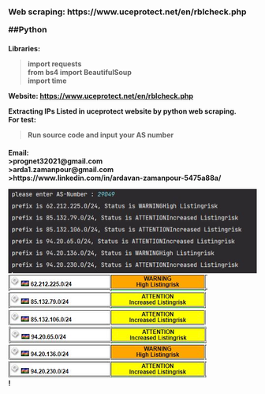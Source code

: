 <h3>Web scraping: https://www.uceprotect.net/en/rblcheck.php

##Python

<h4>Libraries:

>import requests<br>
from bs4 import BeautifulSoup<br>
import time


Website: https://www.uceprotect.net/en/rblcheck.php

Extracting IPs Listed in uceprotect website by python web scraping.<br>
For test:
> Run source code and input your AS number


<h4>Email:<br>
>prognet32021@gmail.com<br>
>arda1.zamanpour@gmail.com<br>
>https://www.linkedin.com/in/ardavan-zamanpour-5475a88a/


![Check AS Number 29049!](result.JPG)<br>
![Check AS Number 29049!](prefix1.JPG)<br>
![Check AS Number 29049!](prefix2.JPG)<br>
![Check AS Number 29049!](prefix3.JPG)<br>
![Check AS Number 29049!](prefix4.JPG)<br>
![Check AS Number 29049!](prefix5.JPG)<br>
![Check AS Number 29049!](prefix6.JPG)<br>
!
